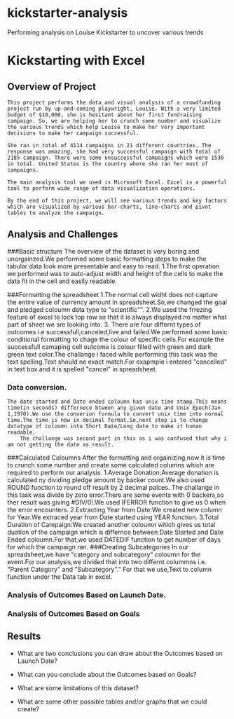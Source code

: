 # kickstarter-analysis
Performing analysis on Louise Kickstarter to uncover various trends
# Kickstarting with Excel

## Overview of Project

    This project performs the data and visual analysis of a crowdfunding project run by up-and-coming playwright, Louise. With a very limited budget of $10,000, she is hesitant about her first fundraising campaign. So, we are helping her to crunch some number and visualize the various trends which help Louise to make her very important decisions to make her campaign successful.

    She ran in total of 4114 campaigns in 21 different countries. The response was amazing, she had very successful campaign with total of 2185 campaign. There were some unsuccessful campaigns which were 1530 in total. United States is the country where she ran her most of campaigns.

    The main analysis tool we used is Microsoft Excel. Excel is a powerful tool to perform wide range of data visualization operations.

    By the end of this project, we will see various trends and key factors which are visualized by various bar-charts, line-charts and pivot tables to analyze the campaign.

## Analysis and Challenges

###Basic structure
    The overview of the dataset is very boring and unorgainzed.We performed some basic formatting steps to make the tabular data look more presentable and easy to read.
        1.The first operation we performed was to auto-adjust width and height of the cells to make the data fit in the cell and easily readable.
     
###Formatting the spreadsheet
    1.The normal cell widht does not capture the entire value of currency amount in spreadsheet.So,we changed the goal and pledged coloumn data type to "scientific"".
    2.We used the frrezing feature of excel to lock top row so that it is always displayed no matter what part of sheet we sre looking into.
    3.  There are four differnt types of outcomes i.e successfull,canceled,live and failed.We performed some basic conditional formatting to chage the colour of specific cells.For example the successfull camaping cell outcome is colour filled with green and dark green text color.The challange i faced while performing this task was the text spelling.Text should ne exact match.For exapmple i entered "cancelled" in text box and it is spelled "cancel" in spreadsheet.
### Data conversion.
    The date started and Date ended coloumn has unix time stamp.This means time(in seconds) differnece btween any given date and Unix Epoch(Jan 1,1970).We use the converion formula to convert unix time into normal time.The time is now in decimal format.So,next step is to change datatype of coloumn into Short Date/Long date to make it human readable.
        The challange was second part in this as i was confused that why i am not getting the date as result.
###Calculated Coloumns
    After the formatting and orgainizing,now it is time to crunch some number and create some calculated columns which are required to perform our analysis.
        1.Average Donation:Average donation is calculated ny dividing pledge amount by backer count.We also used ROUND function to round off result by 2 decimal palces.
            The challange in this task was divide by zero error.There are some events with 0 backers,so ther result was giving #DIV/0!.We used IFERROR function to give us 0 when the error encounters.
        2.Extracting Year from Date:We created new column for Year.We extraced year from Date started using YEAR function.
        3.Total Duration of Campaign:We created another coloumn which gives us total duation of the campaign which is differnce between Date Started and Date Ended coloumn.For that,we used DATEDIF function to get number of days for which the campaign ran.
###Creating Subcategories
    In our spreadsheet,we have "category and subcategory" coloumn for the event.For our analysis,we divided that into two differnt colummns i.e. "Parent Category" and "Subcategory"."
    For that we use,Text to column function under the Data tab in excel.
        
### Analysis of Outcomes Based on Launch Date.



    

### Analysis of Outcomes Based on Goals



## Results

- What are two conclusions you can draw about the Outcomes based on Launch Date?

- What can you conclude about the Outcomes based on Goals?

- What are some limitations of this dataset?

- What are some other possible tables and/or graphs that we could create?


